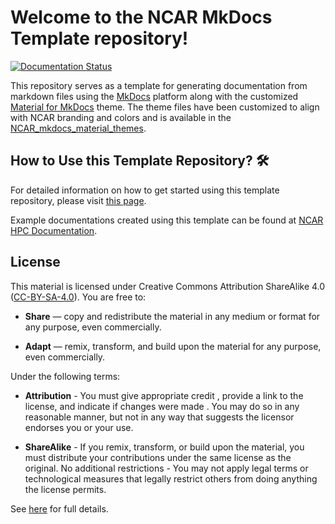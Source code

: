 # Welcome to the NCAR MkDocs Template repository!


[![Documentation Status](https://readthedocs.org/projects/ncar-mkdocs-template/badge/?version=latest)](https://ncar-mkdocs-template.readthedocs.io/en/latest/?badge=latest)

This repository serves as a template for generating documentation from markdown files using the [MkDocs](https://www.mkdocs.org/) platform along with the customized [Material for MkDocs](https://squidfunk.github.io/mkdocs-material/) theme. The theme files have been customized to align with NCAR branding and colors and is available in the [NCAR_mkdocs_material_themes](https://github.com/NCAR/NCAR_mkdocs_material_themes).


## How to Use this Template Repository? 🛠️

For detailed information on how to get started using this template repository, please visit [this page](https://ncar-mkdocs-template.readthedocs.io/en/latest/getting-started/).

Example documentations created using this template can be found at [NCAR HPC Documentation](https://ncar-hpc-docs.readthedocs.io/en/latest/).


## License

This material is licensed under Creative Commons Attribution ShareAlike 4.0 ([CC-BY-SA-4.0](https://creativecommons.org/licenses/by-sa/4.0/)).  You are free to:

- **Share** — copy and redistribute the material in any medium or format for any purpose, even commercially.

- **Adapt** — remix, transform, and build upon the material for any purpose, even commercially.


Under the following terms:

- **Attribution** - You must give appropriate credit , provide a link to the license, and indicate if changes were made . You may do so in any reasonable manner, but not in any way that suggests the licensor endorses you or your use.

- **ShareAlike** - If you remix, transform, or build upon the material, you must distribute your contributions under the same license as the original.
No additional restrictions - You may not apply legal terms or technological measures that legally restrict others from doing anything the license permits.

See [here](https://creativecommons.org/licenses/by-sa/4.0/legalcode.en) for full details.
